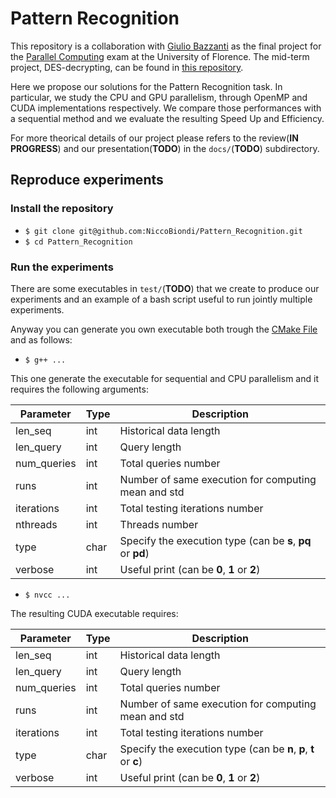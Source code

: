 # Pattern Recognition

This repository is a collaboration with [Giulio Bazzanti](https://github.com/giuliobz) as the final project for the [Parallel Computing](https://www.unifi.it/p-ins2-2015-415640-0.html) exam at the University of Florence. The mid-term project, DES-decrypting, can be found in [this repository](https://github.com/giuliobz/DES-Decrypting).

Here we propose our solutions for the Pattern Recognition task. In particular, we study the CPU and GPU parallelism, through OpenMP and CUDA implementations respectively. We compare those performances with a sequential method and we evaluate the resulting Speed Up and Efficiency.

For more theorical details of our project please refers to the review(**IN PROGRESS**) and our presentation(**TODO**) in the `docs/`(**TODO**) subdirectory.

## Reproduce experiments
### Install  the repository
* `$ git clone git@github.com:NiccoBiondi/Pattern_Recognition.git`
* `$ cd Pattern_Recognition`

### Run the experiments
There are some executables in `test/`(**TODO**) that we create to produce our experiments and an example of a bash script useful to run jointly multiple experiments.

Anyway you can generate you own executable both trough the [CMake File](https://github.com/NiccoBiondi/Pattern_Recognition/blob/master/CMakeLists.txt) and as follows: 

* `$ g++ ...`

This one generate the executable for sequential and CPU parallelism and it requires the following arguments: 

| Parameter | Type | Description | 
| ------ | ------ | ------ |
| len_seq | int | Historical data length |
| len_query | int | Query length |
| num_queries | int | Total queries number |
| runs | int | Number of same execution for computing mean and std |
| iterations | int | Total testing iterations number |
| nthreads | int | Threads number |
| type | char | Specify the execution type (can be **s**, **pq** or **pd**) |
| verbose | int | Useful print (can be **0**, **1** or **2**) |

* `$ nvcc ...`

The resulting CUDA executable requires:

| Parameter | Type | Description | 
| ------ | ------ | ------ |
| len_seq | int | Historical data length |
| len_query | int | Query length |
| num_queries | int | Total queries number |
| runs | int | Number of same execution for computing mean and std |
| iterations | int | Total testing iterations number |
| type | char | Specify the execution type (can be **n**, **p**, **t** or **c**) |
| verbose | int | Useful print (can be **0**, **1** or **2**) |
